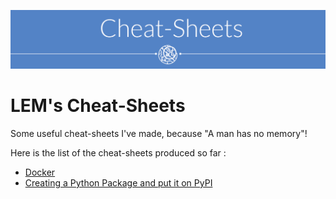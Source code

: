 ![banner](img/cheat_sheets_banner.png)

# LEM's Cheat-Sheets

Some useful cheat-sheets I've made, because "A man has no memory"!

Here is the list of the cheat-sheets produced so far :

- [Docker](https://github.com/aminelemaizi/cheat-sheets/blob/master/Docker-Cheat-Sheet.md)
- [Creating a Python Package and put it on PyPI](https://github.com/aminelemaizi/cheat-sheets/blob/master/Python-PyPI-Packaging-Cheat-Sheet.md)